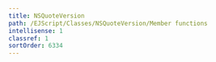```yaml
---
title: NSQuoteVersion
path: /EJScript/Classes/NSQuoteVersion/Member functions
intellisense: 1
classref: 1
sortOrder: 6334
---
```





